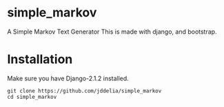 # simple_markov
A Simple Markov Text Generator
This is made with django, and bootstrap.

# Installation

Make sure you have Django-2.1.2 installed.

```
git clone https://github.com/jddelia/simple_markov
cd simple_markov
```
